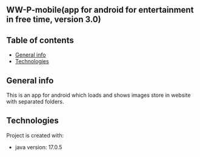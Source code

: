 ## WW-P-mobile(app for android for entertainment in free time, version 3.0)

## Table of contents
* [General info](#general-info)
* [Technologies](#technologies)

## General info
This is an app for android which loads and shows images store in website with separated folders.  
	
## Technologies
Project is created with:
* java version: 17.0.5